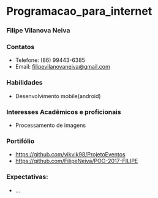 # Programacao_para_internet

### Filipe Vilanova Neiva

### Contatos
  * Telefone: (86) 99443-6385
  * Email: filipevilanovaneiva@gmail.com

### Habilidades
  * Desenvolvimento mobile(android)
  
### Interesses Acadêmicos e proficionais
  * Processamento de imagens
  
### Portifólio
  * https://github.com/vikvik98/ProjetoEventos
  * https://github.com/FilipeNeiva/POO-2017-FILIPE
  
### Expectativas:
  * ...
